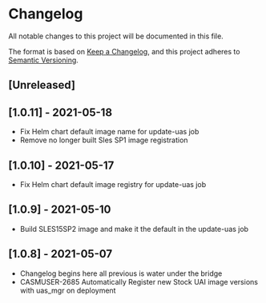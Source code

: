 # Changelog
All notable changes to this project will be documented in this file.

The format is based on [Keep a Changelog](https://keepachangelog.com/en/1.0.0/),
and this project adheres to [Semantic Versioning](https://semver.org/spec/v2.0.0.html).

## [Unreleased]

## [1.0.11] - 2021-05-18
- Fix Helm chart default image name for update-uas job
- Remove no longer built Sles SP1 image registration

## [1.0.10] - 2021-05-17
- Fix Helm chart default image registry for update-uas job

## [1.0.9] - 2021-05-10
- Build SLES15SP2 image and make it the default in the update-uas job

## [1.0.8] - 2021-05-07
- Changelog begins here all previous is water under the bridge
- CASMUSER-2685 Automatically Register new Stock UAI image versions with uas_mgr on deployment
